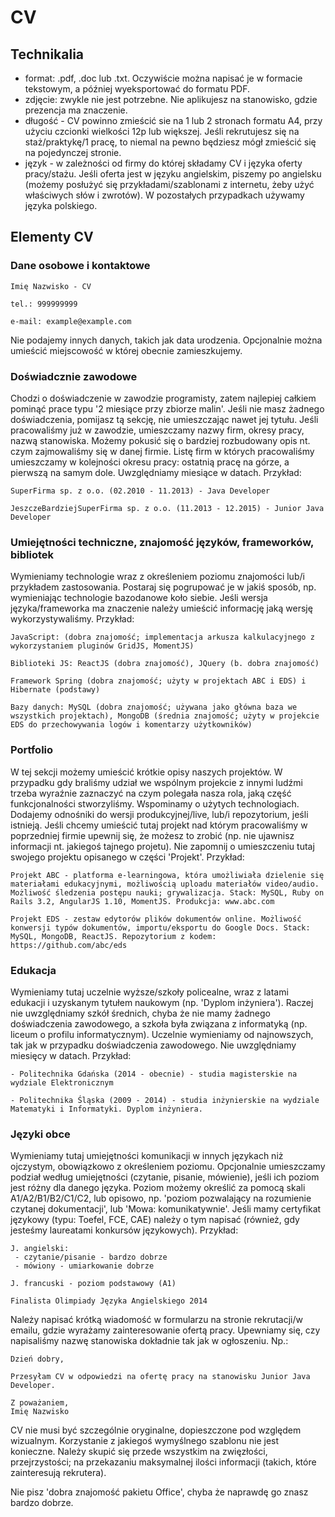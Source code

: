 # CV

## Technikalia

- format: .pdf, .doc lub .txt. Oczywiście można napisać je w formacie tekstowym, a później wyeksportować do formatu PDF.
- zdjęcie: zwykle nie jest potrzebne. Nie aplikujesz na stanowisko, gdzie prezencja ma znaczenie.
- długość - CV powinno zmieścić sie na 1 lub 2 stronach formatu A4, przy użyciu czcionki wielkości 12p lub większej. Jeśli rekrutujesz się na staż/praktykę/1 pracę, to niemal na pewno będziesz mógł zmieścić się na pojedynczej stronie.
- język - w zależności od firmy do której składamy CV i języka oferty pracy/stażu. Jeśli oferta jest w języku angielskim, piszemy po angielsku (możemy posłużyć się przykładami/szablonami z internetu, żeby użyć właściwych słów i zwrotów). W pozostałych przypadkach używamy języka polskiego.

## Elementy CV

### Dane osobowe i kontaktowe

```
Imię Nazwisko - CV

tel.: 999999999

e-mail: example@example.com
```

Nie podajemy innych danych, takich jak data urodzenia. Opcjonalnie można umieścić miejscowość w której obecnie zamieszkujemy.

### Doświadcznie zawodowe

Chodzi o doświadczenie w zawodzie programisty, zatem najlepiej całkiem pominąć prace typu '2 miesiące przy zbiorze malin'. Jeśli nie masz żadnego doświadczenia, pomijasz tą sekcję, nie umieszczając nawet jej tytułu. Jeśli pracowaliśmy już w zawodzie, umieszczamy nazwy firm, okresy pracy, nazwą stanowiska. Możemy pokusić się o bardziej rozbudowany opis nt. czym zajmowaliśmy się w danej firmie. Listę firm w których pracowaliśmy umieszczamy w kolejności okresu pracy: ostatnią pracę na górze, a pierwszą na samym dole. Uwzględniamy miesiące w datach. Przykład:

```
SuperFirma sp. z o.o. (02.2010 - 11.2013) - Java Developer

JeszczeBardziejSuperFirma sp. z o.o. (11.2013 - 12.2015) - Junior Java Developer
```

### Umiejętności techniczne, znajomość języków, frameworków, bibliotek

Wymieniamy technologie wraz z określeniem poziomu znajomości lub/i przykładem zastosowania. Postaraj się pogrupować je w jakiś sposób, np. wymieniając technologie bazodanowe koło siebie. Jeśli wersja języka/frameworka ma znaczenie należy umieścić informację jaką wersję wykorzystywaliśmy. Przykład:

```
JavaScript: (dobra znajomość; implementacja arkusza kalkulacyjnego z wykorzystaniem pluginów GridJS, MomentJS)

Biblioteki JS: ReactJS (dobra znajomość), JQuery (b. dobra znajomość)

Framework Spring (dobra znajomość; użyty w projektach ABC i EDS) i Hibernate (podstawy)

Bazy danych: MySQL (dobra znajomość; używana jako główna baza we wszystkich projektach), MongoDB (średnia znajomość; użyty w projekcie EDS do przechowywania logów i komentarzy użytkowników)
```

### Portfolio

W tej sekcji możemy umieścić krótkie opisy naszych projektów. W przypadku gdy braliśmy udział we wspólnym projekcie z innymi ludźmi trzeba wyraźnie zaznaczyć na czym polegała nasza rola, jaką część funkcjonalności stworzyliśmy. Wspominamy o użytych technologiach. Dodajemy odnośniki do  wersji produkcyjnej/live, lub/i repozytorium, jeśli istnieją. Jeśli chcemy umieścić tutaj projekt nad którym pracowaliśmy w poprzedniej firmie upewnij się, że możesz to zrobić (np. nie ujawnisz informacji nt. jakiegoś tajnego projetu). Nie zapomnij o umieszczeniu tutaj swojego projektu opisanego w części 'Projekt'. Przykład:

```
Projekt ABC - platforma e-learningowa, która umożliwiała dzielenie się materiałami edukacyjnymi, możliwością uploadu materiałów video/audio. Możliwość śledzenia postępu nauki; grywalizacja. Stack: MySQL, Ruby on Rails 3.2, AngularJS 1.10, MomentJS. Produkcja: www.abc.com

Projekt EDS - zestaw edytorów plików dokumentów online. Możliwość konwersji typów dokumentów, importu/eksportu do Google Docs. Stack: MySQL, MongoDB, ReactJS. Repozytorium z kodem: https://github.com/abc/eds
```

### Edukacja

Wymieniamy tutaj uczelnie wyższe/szkoły policealne, wraz z latami edukacji i uzyskanym tytułem naukowym (np. 'Dyplom inżyniera'). Raczej nie uwzględniamy szkół średnich, chyba że nie mamy żadnego doświadczenia zawodowego, a szkoła była związana z informatyką (np. liceum o profilu informatycznym). Uczelnie wymieniamy od najnowszych, tak jak w przypadku doświadczenia zawodowego. Nie uwzględniamy miesięcy w datach. Przykład:

```
- Politechnika Gdańska (2014 - obecnie) - studia magisterskie na wydziale Elektronicznym

- Politechnika Śląska (2009 - 2014) - studia inżynierskie na wydziale Matematyki i Informatyki. Dyplom inżyniera.
```

### Języki obce

Wymieniamy tutaj umiejętności komunikacji w innych językach niż ojczystym, obowiązkowo z określeniem poziomu. Opcjonalnie umieszczamy podział według umiejętności (czytanie, pisanie, mówienie), jeśli ich poziom jest różny dla danego języka. Poziom możemy określić za pomocą skali A1/A2/B1/B2/C1/C2, lub opisowo, np. 'poziom pozwalający na rozumienie czytanej dokumentacji', lub 'Mowa: komunikatywnie'. Jeśli mamy certyfikat językowy (typu: Toefel, FCE, CAE) należy o tym napisać (również, gdy jesteśmy laureatami konkursów językowych). Przykład:

```
J. angielski:
 - czytanie/pisanie - bardzo dobrze
 - mówiony - umiarkowanie dobrze

J. francuski - poziom podstawowy (A1)

Finalista Olimpiady Języka Angielskiego 2014
```

Należy napisać krótką wiadomość w formularzu na stronie rekrutacji/w emailu, gdzie wyrażamy zainteresowanie ofertą pracy. Upewniamy się, czy napisaliśmy nazwę stanowiska dokładnie tak jak w ogłoszeniu. Np.:

```
Dzień dobry,

Przesyłam CV w odpowiedzi na ofertę pracy na stanowisku Junior Java Developer.

Z poważaniem,
Imię Nazwisko
```


CV nie musi być szczególnie oryginalne, dopieszczone pod względem wizualnym. Korzystanie z jakiegoś wymyślnego szablonu nie jest konieczne. Należy skupić się przede wszystkim na zwięzłości, przejrzystości; na przekazaniu maksymalnej ilości informacji (takich, które zainteresują rekrutera).

Nie pisz 'dobra znajomość pakietu Office', chyba że naprawdę go znasz bardzo dobrze.
